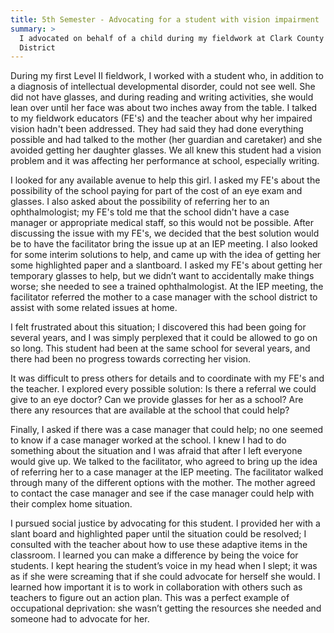 ```yaml
---
title: 5th Semester - Advocating for a student with vision impairment
summary: >
  I advocated on behalf of a child during my fieldwork at Clark County School
  District
---
```

During my first Level II fieldwork, I worked with a student who, in addition to
a diagnosis of intellectual developmental disorder, could not see well. She did
not have glasses, and during reading and writing activities, she would lean over
until her face was about two inches away from the table. I talked to my
fieldwork educators (FE's) and the teacher about why her impaired vision hadn't
been addressed. They had said they had done everything possible and had talked
to the mother (her guardian and caretaker) and she avoided getting her daughter
glasses. We all knew this student had a vision problem and it was affecting her
performance at school, especially writing.

I looked for any available avenue to help this girl. I asked my FE's about the
possibility of the school paying for part of the cost of an eye exam and
glasses. I also asked about the possibility of referring her to an
ophthalmologist; my FE's told me that the school didn't have a case manager or
appropriate medical staff, so this would not be possible. After discussing the
issue with my FE's, we decided that the best solution would be to have the
facilitator bring the issue up at an IEP meeting. I also looked for some interim
solutions to help, and came up with the idea of getting her some highlighted
paper and a slantboard. I asked my FE's about getting her temporary glasses to
help, but we didn’t want to accidentally make things worse; she needed to see a
trained ophthalmologist. At the IEP meeting, the facilitator referred the mother
to a case manager with the school district to assist with some related issues at
home.

I felt frustrated about this situation; I discovered this had been going for
several years, and I was simply perplexed that it could be allowed to go on so
long. This student had been at the same school for several years, and there had
been no progress towards correcting her vision.

It was difficult to press others for details and to coordinate with my FE's and
the teacher. I explored every possible solution: Is there a referral we could
give to an eye doctor? Can we provide glasses for her as a school? Are there any
resources that are available at the school that could help?

Finally, I asked if there was a case manager that could help; no one seemed to
know if a case manager worked at the school. I knew I had to do something about
the situation and I was afraid that after I left everyone would give up. We
talked to the facilitator, who agreed to bring up the idea of referring her to a
case manager at the IEP meeting. The facilitator walked through many of the
different options with the mother. The mother agreed to contact the case manager
and see if the case manager could help with their complex home situation.

I pursued social justice by advocating for this student. I provided her with a
slant board and highlighted paper until the situation could be resolved; I
consulted with the teacher about how to use these adaptive items in the
classroom. I learned you can make a difference by being the voice for students.
I kept hearing the student’s voice in my head when I slept; it was as if she
were screaming that if she could advocate for herself she would. I learned how
important it is to work in collaboration with others such as teachers to figure
out an action plan. This was a perfect example of occupational deprivation: she
wasn’t getting the resources she needed and someone had to advocate for her.

